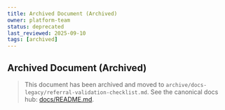 ```yaml
---
title: Archived Document (Archived)
owner: platform-team
status: deprecated
last_reviewed: 2025-09-10
tags: [archived]
---
```


## Archived Document (Archived)

> This document has been archived and moved to `archive/docs-legacy/referral-validation-checklist.md`.
> See the canonical docs hub: [docs/README.md](./README.md).
